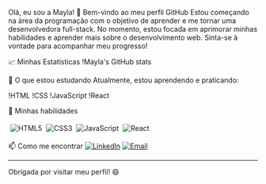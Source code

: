 Olá, eu sou a Mayla! 👋
Bem-vindo ao meu perfil GitHub
Estou começando na área da programação com o objetivo de aprender e me tornar uma desenvolvedora full-stack. No momento, estou focada em aprimorar minhas habilidades e aprender mais sobre o desenvolvimento web. Sinta-se à vontade para acompanhar meu progresso!

📈 Minhas Estatísticas
!Mayla's GitHub stats

🌱 O que estou estudando
Atualmente, estou aprendendo e praticando:

!HTML
!CSS
!JavaScript
!React

💼 Minhas habilidades
<div style="display: flex; flex-wrap: wrap;">
  <img src="https://img.shields.io/badge/HTML-E34F26?style=for-the-badge&logo=html5&logoColor=white" alt="HTML5" style="margin: 4px;"/>
  <img src="https://img.shields.io/badge/CSS-1572B6?style=for-the-badge&logo=css3&logoColor=white" alt="CSS3" style="margin: 4px;"/>
  <img src="https://img.shields.io/badge/JavaScript-F7DF1E?style=for-the-badge&logo=javascript&logoColor=black" alt="JavaScript" style="margin: 4px;"/>
  <img src="https://img.shields.io/badge/React-61DAFB?style=for-the-badge&logo=react&logoColor=black" alt="React" style="margin: 4px;"/>
</div>

📫 Como me encontrar
[![LinkedIn](https://img.shields.io/badge/LinkedIn-blue?style=for-the-badge&logo=linkedin)](https://www.linkedin.com/in/leandra-mayla/)
[![Email](https://img.shields.io/badge/Email-D14836?style=for-the-badge&logo=gmail&logoColor=white)](mailto:leandraamayla@gmail.com)

---

Obrigada por visitar meu perfil! 😄
